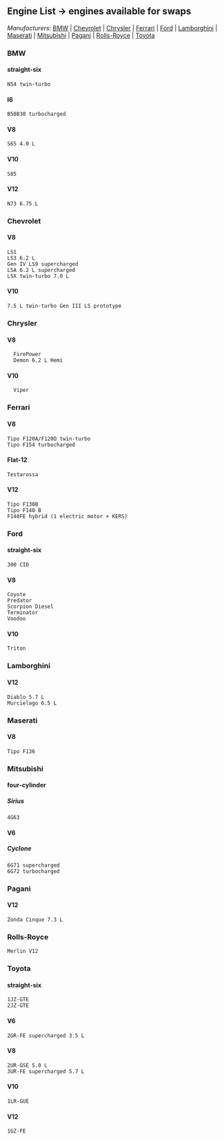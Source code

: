 ## Engine List -> engines available for swaps
*Manufacturers*:
[BMW](https://github.com/the-wt-ahmadi/Hermes-Racing-NA/blob/master/ENGINES.md#bmw) | [Chevrolet](https://github.com/the-wt-ahmadi/Hermes-Racing-NA/blob/master/ENGINES.md#chevrolet) | [Chrysler](https://github.com/the-wt-ahmadi/Hermes-Racing-NA/blob/master/ENGINES.md#chrysler) | [Ferrari](https://github.com/the-wt-ahmadi/Hermes-Racing-NA/blob/master/ENGINES.md#ferrari) | [Ford](https://github.com/the-wt-ahmadi/Hermes-Racing-NA/blob/master/ENGINES.md#ford) | [Lamborghini](https://github.com/the-wt-ahmadi/Limitless/blob/master/ENGINES.md#lamborghini) | [Maserati](https://github.com/the-wt-ahmadi/Hermes-Racing-NA/blob/master/ENGINES.md#maserati) | [Mitsubishi](https://github.com/the-wt-ahmadi/Hermes-Racing-NA/blob/master/ENGINES.md#mitsubishi) | [Pagani](https://github.com/the-wt-ahmadi/limitless/blob/master/ENGINES.md#pagani) | [Rolls-Royce](https://github.com/the-wt-ahmadi/Hermes-Racing-NA/blob/master/ENGINES.md#rolls-royce) | [Toyota](https://github.com/the-wt-ahmadi/Hermes-Racing-NA/blob/master/ENGINES.md#toyota) 
  ### BMW
   #### straight-six
    N54 twin-turbo
   #### I6
    B58B30 turbocharged
   #### V8
    S65 4.0 L
   #### V10
    S85
   #### V12
    N73 6.75 L
  ### Chevrolet
   #### V8
    LS1
    LS3 6.2 L
    Gen IV LS9 supercharged
    LSA 6.2 L supercharged
    LSX twin-turbo 7.0 L
   #### V10
    7.5 L twin-turbo Gen III LS prototype
  ### Chrysler
   #### V8
      FirePower
      Demon 6.2 L Hemi
   #### V10
      Viper
  ### Ferrari
   #### V8
    Tipo F120A/F120D twin-turbo
    Tipo F154 turbocharged
   #### Flat-12
    Testarossa
   #### V12
    Tipo F130B
    Tipo F140 B
    F140FE hybrid (1 electric motor + KERS)
  ### Ford
   #### straight-six
    300 CID
   #### V8
    Coyote
    Predator
    Scorpion Diesel
    Terminator
    Voodoo
   #### V10
    Triton
  ### Lamborghini
   #### V12
    Diablo 5.7 L
    Murcielago 6.5 L
  ### Maserati
   #### V8
    Tipo F136
  ### Mitsubishi
   #### four-cylinder
   ##### Sirius
    4G63
   #### V6
   ##### Cyclone
    6G71 supercharged
    6G72 turbocharged
  ### Pagani
   #### V12
    Zonda Cinque 7.3 L
  ### Rolls-Royce
    Merlin V12
  ### Toyota
   #### straight-six
    1JZ-GTE
    2JZ-GTE
   #### V6
    2GR-FE supercharged 3.5 L
   #### V8
    2UR-GSE 5.0 L
    3UR-FE supercharged 5.7 L
   #### V10
    1LR-GUE
   #### V12
    1GZ-FE
